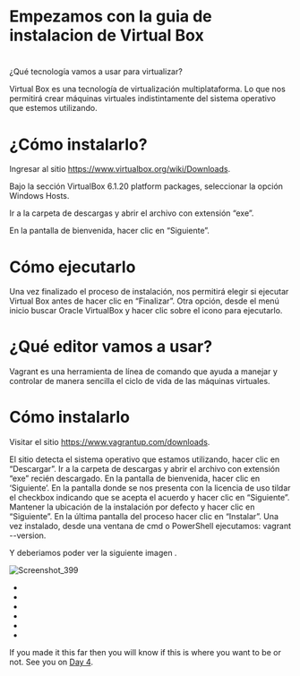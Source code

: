 
# Empezamos con la guia de instalacion de  Virtual Box
#
#

¿Qué tecnología vamos a usar para virtualizar?

Virtual Box es una tecnología de virtualización multiplataforma. Lo que nos permitirá crear máquinas virtuales indistintamente del sistema operativo que estemos utilizando.
#

# ¿Cómo instalarlo?

Ingresar al sitio https://www.virtualbox.org/wiki/Downloads.

Bajo la sección VirtualBox 6.1.20 platform packages, seleccionar la opción Windows Hosts.

Ir a la carpeta de descargas y abrir el archivo con extensión “exe”.

En la pantalla de bienvenida, hacer clic en “Siguiente”.

# Cómo ejecutarlo

Una vez finalizado el proceso de instalación, nos permitirá elegir si ejecutar Virtual Box antes de hacer clic en “Finalizar”. Otra opción, desde el menú inicio buscar Oracle VirtualBox y hacer clic sobre el icono para ejecutarlo.

# ¿Qué editor vamos a usar?

Vagrant es una herramienta de línea de comando que ayuda a manejar y controlar de manera sencilla el ciclo de vida de las máquinas virtuales.

# Cómo instalarlo

Visitar el sitio https://www.vagrantup.com/downloads.

El sitio detecta el sistema operativo que estamos utilizando, hacer clic en “Descargar”.
Ir a la carpeta de descargas y abrir el archivo con extensión “exe” recién descargado. 
En la pantalla de bienvenida, hacer clic en ‘Siguiente’.
En la pantalla donde se nos presenta con la licencia de uso tildar el checkbox
indicando que se acepta el acuerdo y hacer clic en “Siguiente”.
Mantener la ubicación de la instalación por defecto y hacer clic en “Siguiente”.
En la última pantalla del proceso hacer clic en “Instalar”.
Una vez instalado, desde una ventana de cmd o PowerShell ejecutamos: vagrant --version.

Y deberiamos poder ver la siguiente imagen .



![Screenshot_399](https://user-images.githubusercontent.com/96561825/169949351-3fd2d919-4353-4064-aa12-4dd3db5714df.png)


-
-
-
-
-
-





If you made it this far then you will know if this is where you want to be or not. See you on [Day 4](day04.md).  

